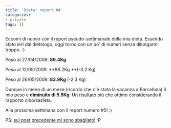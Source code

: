 ```yaml
---
title: 'Dieta: report #4'
categories:
- private
tags: []
---
```

Eccomi di nuovo con il report pseudo-settimanale della mia dieta. Essendo
stato ieri dal dietologo, oggi torno con un po' di numeri senza dilungarmi
troppo. :)

Peso al 27/04/2009: **89.4Kg**

Peso al 12/05/2009: **86.2Kg **(-3.2 Kg)

Peso al 26/05/2009: **83.9Kg** (-2.3 Kg)

Dunque in meno di un mese (ricordo che c'è stata la vacanza a Barcelona) il
mio peso e **diminuito di 5.5Kg**. Un risultato più che ottimo considerando il
rapporto cibo/sazieta.

Alla prossima settimana con il report numero #5! :)

PS: [sul post precedente mi sono
sbagliato!]({{site.url}}/2009/05/21/dieta-report-3/) :P

